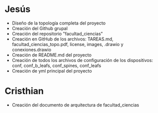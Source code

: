 # Jesús
- Diseño de la topología completa del proyecto
- Creación del Github grupal
- Creación del repositorio "facultad_ciencias" 
- Creación en GitHub de los archivos: TAREAS.md, facultad_ciencias_topo.pdf, license, images, .drawio y conexiones.drawio
- Creación de README.md del proyecto 
- Creación de todos los archivos de configuración de los dispositivos: conf, conf_b_leafs, conf_spines, conf_leafs
- Creación de yml principal del proyecto


# Cristhian
- Creación del documento de arquitectura de facultad_ciencias 